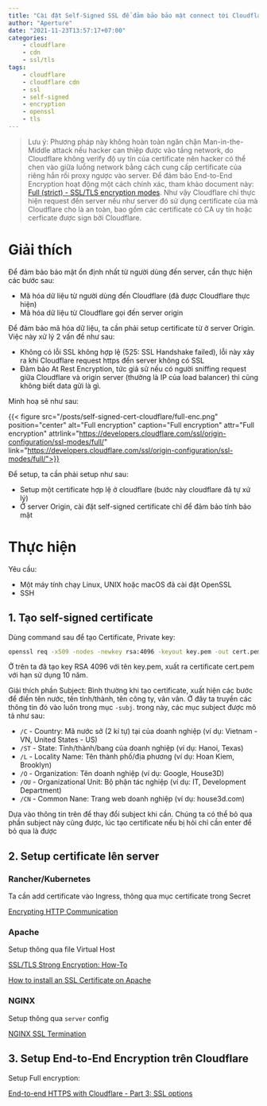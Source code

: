 ```yaml
---
title: "Cài đặt Self-Signed SSL để đảm bảo bảo mật connect tới Cloudflare"
author: "Aperture"
date: "2021-11-23T13:57:17+07:00"
categories:
    - cloudflare
    - cdn
    - ssl/tls
tags:
    - cloudflare
    - cloudflare cdn
    - ssl
    - self-signed
    - encryption
    - openssl
    - tls
---
```


> Lưu ý: Phương pháp này không hoàn toàn ngăn chặn Man-in-the-Middle attack nếu hacker can thiệp được vào tầng network, do Cloudflare không verify độ uy tín của certificate nên hacker có thể chen vào giữa luồng network bằng cách cung cấp certificate của riêng hắn rồi proxy ngược vào server. Để đảm bảo End-to-End Encryption hoạt động một cách chính xác, tham khảo document này: [Full (strict) - SSL/TLS encryption modes](https://developers.cloudflare.com/ssl/origin-configuration/ssl-modes/full-strict/). Như vậy Cloudflare chỉ thực hiện request đến server nếu như server đó sử dụng certificate của mà Cloudflare cho là an toàn, bao gồm các certificate có CA uy tín hoặc cerficate được sign bởi Cloudflare.

# Giải thích

Để đảm bảo bảo mật ổn định nhất từ người dùng đến server, cần thực hiện các bước sau:

  * Mã hóa dữ liệu từ người dùng đến Cloudflare (đã được Cloudflare thực hiện)
  * Mã hóa dữ liệu từ Cloudflare gọi đến server origin

Để đảm bảo mã hóa dữ liệu, ta cần phải setup certificate từ ở server Origin. Việc này xử lý 2 vấn đề như sau:
  - Không có lỗi SSL không hợp lệ (525: SSL Handshake failed), lỗi này xảy ra khi Cloudflare request https đến server không có SSL
  - Đảm bảo At Rest Encryption, tức giả sử nếu có người sniffing request giữa Cloudflare và origin server (thường là IP của load balancer) thì cũng không biết data gửi là gì.

Minh hoạ sẽ như sau:

{{< figure 
    src="/posts/self-signed-cert-cloudflare/full-enc.png"
    position="center"
    alt="Full encryption"
    caption="Full encryption"
    attr="Full encryption"
    attrlink="https://developers.cloudflare.com/ssl/origin-configuration/ssl-modes/full/"
    link="https://developers.cloudflare.com/ssl/origin-configuration/ssl-modes/full/">}}

Để setup, ta cần phải setup như sau:
  * Setup một certificate hợp lệ ở cloudflare (bước này cloudflare đã tự xử lý)
  * Ở server Origin, cài đặt self-signed certificate chỉ để đảm bảo tính bảo mật

# Thực hiện

Yêu cầu:
  * Một máy tính chạy Linux, UNIX hoặc macOS đã cài đặt OpenSSL
  * SSH 

## 1. Tạo self-signed certificate

Dùng command sau để tạo Certificate, Private key:

```bash
openssl req -x509 -nodes -newkey rsa:4096 -keyout key.pem -out cert.pem -days 3650 -subj "/C=VN/ST=Hanoi/L=Thanh Xuan/O=House3D LLC/OU=IT/CN=house3d.com"
```

Ở trên ta đã tạo key RSA 4096 với tên key.pem, xuất ra certificate cert.pem với hạn sử dụng 10 năm.

Giải thích phần Subject: Bình thường khi tạo certificate, xuất hiện các bước để điền tên nước, tên tỉnh/thành, tên công ty, vân vân. Ở đây ta truyền các thông tin đó vào luôn trong mục `-subj`. trong này, các mục subject được mô tả như sau:
  * `/C` - Country: Mã nước sở (2 kí tự) tại của doanh nghiệp (ví dụ: Vietnam - VN, United States - US)
  * `/ST` - State: Tỉnh/thành/bang của doanh nghiệp (ví dụ: Hanoi, Texas)
  * `/L` - Locality Name: Tên thành phố/địa phương (ví dụ: Hoan Kiem, Brooklyn)
  * `/O` - Organization: Tên doanh nghiệp (ví dụ: Google, House3D)
  * `/OU` - Organizational Unit: Bộ phận tác nghiệp (ví dụ: IT, Development Department)
  * `/CN` - Common Nane: Trang web doanh nghiệp (ví dụ: house3d.com)

Dựa vào thông tin trên để thay đổi subject khi cần. Chúng ta có thể bỏ qua phần subject này cũng được, lúc tạo certificate nếu bị hỏi chỉ cần enter để bỏ qua là được

## 2. Setup certificate lên server

### Rancher/Kubernetes

Ta cần add certificate vào Ingress, thông qua mục certificate trong Secret

[Encrypting HTTP Communication](https://rancher.com/docs/rancher/v2.5/en/k8s-in-rancher/certificates/)

### Apache

Setup thông qua file Virtual Host

[SSL/TLS Strong Encryption: How-To](https://httpd.apache.org/docs/2.4/ssl/ssl_howto.html)

[How to install an SSL Certificate on Apache](https://www.ssls.com/knowledgebase/how-to-install-an-ssl-certificate-on-apache/)

### NGINX

Setup thông qua `server` config

[NGINX SSL Termination](https://docs.nginx.com/nginx/admin-guide/security-controls/terminating-ssl-http/)

## 3. Setup End-to-End Encryption trên Cloudflare

Setup Full encryption:

[End-to-end HTTPS with Cloudflare - Part 3: SSL options](https://support.cloudflare.com/hc/en-us/articles/200170416-End-to-end-HTTPS-with-Cloudflare-Part-3-SSL-options#h_845b3d60-9a03-4db0-8de6-20edc5b11057)